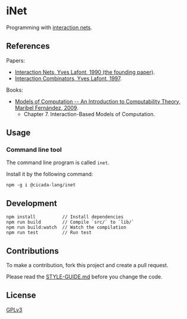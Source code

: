 # iNet

Programming with [interaction nets](https://en.wikipedia.org/wiki/Interaction_nets).

## References

Papers:

- [Interaction Nets, Yves Lafont, 1990 (the founding paper)](./docs/papers/1990-interaction-nets.pdf).
- [Interaction Combinators, Yves Lafont, 1997](./docs/papers/1997-interaction-combinators.pdf).

Books:

- [Models of Computation -- An Introduction to Computability Theory, Maribel Fernández, 2009](./docs/books/models-of-computation--maribel-fernández.pdf).
  - Chapter 7. Interaction-Based Models of Computation.

## Usage

### Command line tool

The command line program is called `inet`.

Install it by the following command:

```
npm -g i @cicada-lang/inet
```

## Development

```
npm install          // Install dependencies
npm run build        // Compile `src/` to `lib/`
npm run build:watch  // Watch the compilation
npm run test         // Run test
```

## Contributions

To make a contribution, fork this project and create a pull request.

Please read the [STYLE-GUIDE.md](STYLE-GUIDE.md) before you change the code.

## License

[GPLv3](LICENSE)
